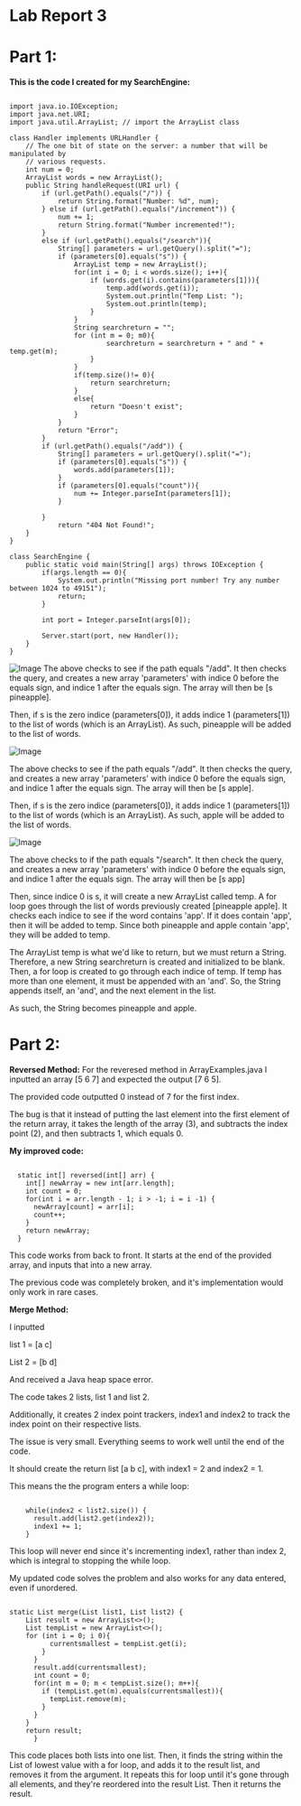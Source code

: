 # Lab Report 3
# Part 1:
**This is the code I created for my SearchEngine:**
<pre><code>
import java.io.IOException;
import java.net.URI;
import java.util.ArrayList; // import the ArrayList class

class Handler implements URLHandler {
    // The one bit of state on the server: a number that will be manipulated by
    // various requests.
    int num = 0;
    ArrayList<String> words = new ArrayList<String>();
    public String handleRequest(URI url) {
        if (url.getPath().equals("/")) {
            return String.format("Number: %d", num);
        } else if (url.getPath().equals("/increment")) {
            num += 1;
            return String.format("Number incremented!");
        } 
        else if (url.getPath().equals("/search")){
            String[] parameters = url.getQuery().split("=");
            if (parameters[0].equals("s")) {
                ArrayList<String> temp = new ArrayList<String>();
                for(int i = 0; i < words.size(); i++){
                    if (words.get(i).contains(parameters[1])){
                        temp.add(words.get(i));
                        System.out.println("Temp List: ");
                        System.out.println(temp);
                    }
                }
                String searchreturn = "";
                for (int m = 0; m<temp.size();m++){
                    if(m==0){
                        searchreturn = temp.get(m);
                    }
                    if(m>0){
                        searchreturn = searchreturn + " and " + temp.get(m);
                    }
                }
                if(temp.size()!= 0){
                    return searchreturn;
                }
                else{
                    return "Doesn't exist";
                }
            }
            return "Error";
        }
        if (url.getPath().equals("/add")) {
            String[] parameters = url.getQuery().split("=");
            if (parameters[0].equals("s")) {
                words.add(parameters[1]);
            }
            if (parameters[0].equals("count")){
                num += Integer.parseInt(parameters[1]);
            }

        }
            return "404 Not Found!";
    }
}

class SearchEngine {
    public static void main(String[] args) throws IOException {
        if(args.length == 0){
            System.out.println("Missing port number! Try any number between 1024 to 49151");
            return;
        }

        int port = Integer.parseInt(args[0]);

        Server.start(port, new Handler());
    }
}
</code></pre>


![Image](step1.png)
The above checks to see if the path equals "/add". It then checks the query, and creates a new array 'parameters' with indice 0 before the equals sign, and indice 1 after the equals sign. The array will then be [s pineapple].

Then, if s is the zero indice (parameters[0]), it adds indice 1 (parameters[1]) to the list of words (which is an ArrayList). As such, pineapple will be added to the list of words.

![Image](step2.png)

The above checks to see if the path equals "/add". It then checks the query, and creates a new array 'parameters' with indice 0 before the equals sign, and indice 1 after the equals sign. The array will then be [s apple].

Then, if s is the zero indice (parameters[0]), it adds indice 1 (parameters[1]) to the list of words (which is an ArrayList). As such, apple will be added to the list of words.

![Image](step3.png)

The above checks to if the path equals "/search". It then check the query, and creates a new array 'parameters' with indice 0 before the equals sign, and indice 1 after the equals sign. The array will then be [s app]

Then, since indice 0 is s, it will create a new ArrayList called temp. A for loop goes through the list of words previously created [pineapple apple]. It checks each indice to see if the word contains 'app'. If it does contain 'app', then it will be added to temp. Since both pineapple and apple contain 'app', they will be added to temp. 

The ArrayList temp is what we'd like to return, but we must return a String. Therefore, a new String searchreturn is created and initialized to be blank. Then, a for loop is created to go through each indice of temp. If temp has more than one element, it must be appended with an 'and'. So, the String appends itself, an 'and', and the next element in the list. 

As such, the String becomes pineapple and apple.

# Part 2:
**Reversed Method:**
For the reveresed method in ArrayExamples.java I inputted an array [5 6 7] and expected the output [7 6 5]. 

The provided code outputted 0 instead of 7 for the first index. 

The bug is that it instead of putting the last element into the first element of the return array, it takes the length of the array (3), and subtracts the index point (2), and then subtracts 1, which equals 0. 

**My improved code:**
<pre><code>
  static int[] reversed(int[] arr) {
    int[] newArray = new int[arr.length];
    int count = 0;
    for(int i = arr.length - 1; i > -1; i = i -1) {
      newArray[count] = arr[i];
      count++;
    }
    return newArray;
  }
</code></pre>

This code works from back to front. It starts at the end of the provided array, and inputs that into a new array. 

The previous code was completely broken, and it's implementation would only work in rare cases. 

**Merge Method:**

I inputted 

list 1 = [a c]

List 2 = [b d]

And received a Java heap space error.

The code takes 2 lists, list 1 and list 2.

Additionally, it creates 2 index point trackers, index1 and index2 to track the index point on their respective lists. 

The issue is very small. Everything seems to work well until the end of the code. 

It should create the return list [a b c], with index1 = 2 and index2 = 1.

This means the the program enters a while loop:

<pre><code>
    while(index2 < list2.size()) {
      result.add(list2.get(index2));
      index1 += 1;
    }
</code></pre>

This loop will never end since it's incrementing index1, rather than index 2, which is integral to stopping the while loop. 

My updated code solves the problem and also works for any data entered, even if unordered. 

<pre><code>
static List<String> merge(List<String> list1, List<String> list2) {
    List<String> result = new ArrayList<>();
    List<String> tempList = new ArrayList<>();
    for (int i = 0; i<list1.size(); i++){
      tempList.add(list1.get(i));
    }
    for (int i = 0; i<list2.size(); i++){
      tempList.add(list2.get(i));
    }
    int size = tempList.size();
    for (int j = 0; j<size; j++){
      String currentsmallest = tempList.get(0);
      for (int i = 0; i<tempList.size(); i++){
        if (currentsmallest.compareTo(tempList.get(i)) > 0){
          currentsmallest = tempList.get(i);
        }
      }
      result.add(currentsmallest);
      int count = 0;
      for(int m = 0; m < tempList.size(); m++){
        if (tempList.get(m).equals(currentsmallest)){
          tempList.remove(m);
        }
      }
    }
    return result;
      }
</code></pre>

This code places both lists into one list. Then, it finds the string within the List of lowest value with a for loop, and adds it to the result list, and removes it from the argument. It repeats this for loop until it's gone through all elements, and they're reordered into the result List. Then it returns the result.